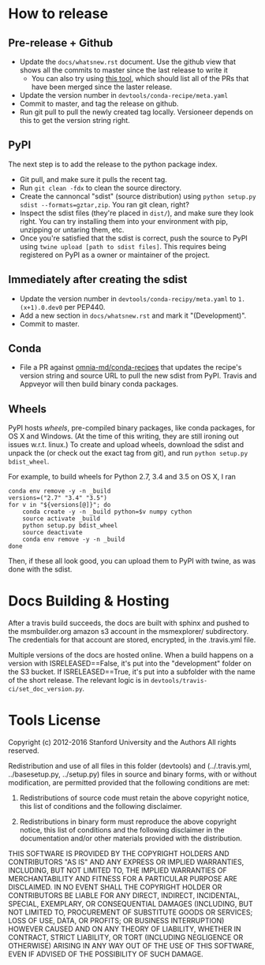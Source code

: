 How to release
===================

Pre-release + Github
--------------------
- Update the `docs/whatsnew.rst` document. Use the github view that shows all the
  commits to master since the last release to write it
   * You can also try using [this tool](https://github.com/rmcgibbo/gh-util), which should list all
     of the PRs that have been merged since the laster release.
- Update the version number in `devtools/conda-recipe/meta.yaml`
- Commit to master, and tag the
  release on github.
- Run git pull to pull the newly created tag locally. Versioneer depends on
  this to get the version string right.

PyPI
----
The next step is to add the release to the python package index.

- Git pull, and make sure it pulls the recent tag.
- Run `git clean -fdx` to clean the source directory.
- Create the cannoncal "sdist" (source distribution) using `python setup.py sdist --formats=gztar,zip`.
  You ran git clean, right?
- Inspect the sdist files (they're placed in `dist/`), and make sure they look right.
  You can try installing them into your environment with pip, unzipping or untaring them, etc.
- Once you're satisfied that the sdist is correct, push the source to PyPI using
  `twine upload [path to sdist files]`. This requires being registered on PyPI as a owner or maintainer
  of the project.

Immediately after creating the sdist
------------------------------------
- Update the version number in `devtools/conda-recipy/meta.yaml`
  to `1.(x+1).0.dev0` per PEP440.
- Add a new section in `docs/whatsnew.rst` and mark it "(Development)".
- Commit to master.

Conda
-----
- File a PR against [omnia-md/conda-recipes](https://github.com/omnia-md/conda-recipes) that
  updates the recipe's version string and source URL to pull the new sdist from PyPI. Travis
  and Appveyor will then build binary conda packages.

Wheels
------

PyPI hosts *wheels*, pre-compiled binary packages, like conda packages, for OS X and
Windows. (At the time of this writing, they are still ironing out issues w.r.t.
linux.) To create and upload wheels, download the sdist and unpack the (or check out
the exact tag from git), and run `python setup.py bdist_wheel`.

For example, to build wheels for Python 2.7, 3.4 and 3.5 on OS X, I ran
```
conda env remove -y -n _build
versions=("2.7" "3.4" "3.5")
for v in "${versions[@]}"; do
    conda create -y -n _build python=$v numpy cython
    source activate _build
    python setup.py bdist_wheel
    source deactivate
    conda env remove -y -n _build
done
```
Then, if these all look good, you can upload them to PyPI with twine, as was done with the
sdist.


Docs Building & Hosting
=======================

After a travis build succeeds, the docs are built with sphinx and pushed to
the msmbuilder.org amazon s3 account in the msmexplorer/ subdirectory.
The credentials for that account are stored,
encrypted, in the .travis.yml file.

Multiple versions of the docs are hosted
online. When a build happens on a version with ISRELEASED==False, it's put into
the "development" folder on the S3 bucket. If ISRELEASED==True, it's put into a
subfolder with the name of the short release. The relevant logic is in
`devtools/travis-ci/set_doc_version.py`.


Tools License
=============
Copyright (c) 2012-2016 Stanford University and the Authors
All rights reserved.

Redistribution and use of all files in this folder (devtools) and (../.travis.yml,
../basesetup.py, ../setup.py) files in source and binary forms, with or without modification,
are permitted provided that the following conditions are met:

1. Redistributions of source code must retain the above copyright notice, this
list of conditions and the following disclaimer.

2. Redistributions in binary form must reproduce the above copyright notice,
this list of conditions and the following disclaimer in the documentation
and/or other materials provided with the distribution.

THIS SOFTWARE IS PROVIDED BY THE COPYRIGHT HOLDERS AND CONTRIBUTORS "AS IS" AND
ANY EXPRESS OR IMPLIED WARRANTIES, INCLUDING, BUT NOT LIMITED TO, THE IMPLIED
WARRANTIES OF MERCHANTABILITY AND FITNESS FOR A PARTICULAR PURPOSE ARE
DISCLAIMED. IN NO EVENT SHALL THE COPYRIGHT HOLDER OR CONTRIBUTORS BE LIABLE
FOR ANY DIRECT, INDIRECT, INCIDENTAL, SPECIAL, EXEMPLARY, OR CONSEQUENTIAL
DAMAGES (INCLUDING, BUT NOT LIMITED TO, PROCUREMENT OF SUBSTITUTE GOODS OR
SERVICES; LOSS OF USE, DATA, OR PROFITS; OR BUSINESS INTERRUPTION) HOWEVER
CAUSED AND ON ANY THEORY OF LIABILITY, WHETHER IN CONTRACT, STRICT LIABILITY,
OR TORT (INCLUDING NEGLIGENCE OR OTHERWISE) ARISING IN ANY WAY OUT OF THE USE
OF THIS SOFTWARE, EVEN IF ADVISED OF THE POSSIBILITY OF SUCH DAMAGE.
